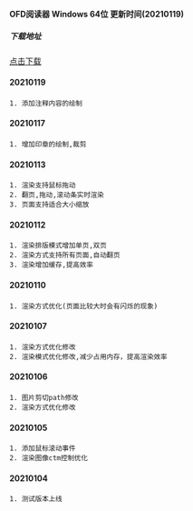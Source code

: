 #### OFD阅读器 Windows 64位 更新时间(20210119)

##### 下载地址
[点击下载](http://www.tohack.com/wp-content/uploads/2021/01/ofdview210117.zip)

#### 20210119
~~~
1. 添加注释内容的绘制
~~~

#### 20210117
~~~
1. 增加印章的绘制,裁剪
~~~

#### 20210113
~~~
1. 渲染支持鼠标拖动
2. 翻页,拖动,滚动条实时渲染
3. 页面支持适合大小缩放
~~~

#### 20210112
~~~
1. 渲染排版模式增加单页,双页
2. 渲染方式支持所有页面,自动翻页
3. 渲染增加缓存,提高效率
~~~

#### 20210110
~~~
1. 渲染方式优化(页面比较大时会有闪烁的现象)
~~~

#### 20210107
~~~
1. 渲染方式优化修改
2. 渲染模式优化修改,减少占用内存，提高渲染效率
~~~

#### 20210106
~~~
1. 图片剪切path修改
2. 渲染方式优化修改
~~~

#### 20210105
~~~
1. 添加鼠标滚动事件
2. 渲染图像ctm控制优化
~~~

#### 20210104
~~~
1. 测试版本上线
~~~